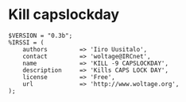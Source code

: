 Kill capslockday
===============

    $VERSION = "0.3b";
    %IRSSI = (
        authors         => 'Iiro Uusitalo',
        contact         => 'woltage@IRCnet',
        name            => 'KILL -9 CAPSLOCKDAY',
        description     => 'Kills CAPS LOCK DAY',
        license         => 'Free',
        url             => 'http://www.woltage.org',
    );